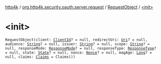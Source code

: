 [http4k](../../index.md) / [org.http4k.security.oauth.server.request](../index.md) / [RequestObject](index.md) / [&lt;init&gt;](./-init-.md)

# &lt;init&gt;

`RequestObject(client: `[`ClientId`](../../org.http4k.security.oauth.server/-client-id/index.md)`? = null, redirectUri: `[`Uri`](../../org.http4k.core/-uri/index.md)`? = null, audience: `[`String`](https://kotlinlang.org/api/latest/jvm/stdlib/kotlin/-string/index.html)`? = null, issuer: `[`String`](https://kotlinlang.org/api/latest/jvm/stdlib/kotlin/-string/index.html)`? = null, scope: `[`String`](https://kotlinlang.org/api/latest/jvm/stdlib/kotlin/-string/index.html)`? = null, responseMode: `[`ResponseMode`](../../org.http4k.security/-response-mode/index.md)`? = null, responseType: `[`ResponseType`](../../org.http4k.security/-response-type/index.md)`? = null, state: `[`State`](../../org.http4k.security/-state/index.md)`? = null, nonce: `[`Nonce`](../../org.http4k.security.openid/-nonce/index.md)`? = null, magAge: `[`Long`](https://kotlinlang.org/api/latest/jvm/stdlib/kotlin/-long/index.html)`? = null, claims: `[`Claims`](../-claims/index.md)` = Claims())`